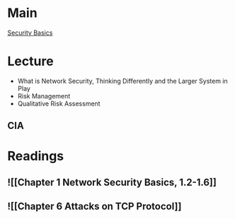 # Main

[Security Basics](https://brightspace.nyu.edu/d2l/le/lessons/444512/units/11279242)

# Lecture

- What is Network Security, Thinking Differently and the Larger System in Play
- Risk Management
- Qualitative Risk Assessment
## CIA 

# Readings
## ![[Chapter 1 Network Security Basics, 1.2-1.6]]
## ![[Chapter 6 Attacks on TCP Protocol]]
